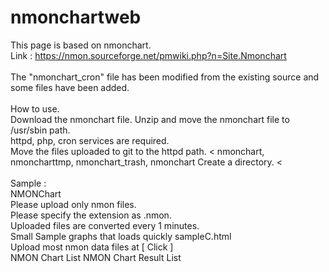 # nmonchartweb 
This page is based on nmonchart.<br>
Link : https://nmon.sourceforge.net/pmwiki.php?n=Site.Nmonchart<br>
<br>
The "nmonchart_cron" file has been modified from the existing source and some files have been added.<br>
<br>
How to use.<br>
Download the nmonchart file.
Unzip and move the nmonchart file to /usr/sbin path. <br>
httpd, php, cron services are required. <br>
Move the files uploaded to git to the httpd path. <
nmonchart, nmoncharttmp, nmonchart_trash, nmonchart Create a directory. <
<br><br>
Sample :  <br>
NMONChart <br>
Please upload only nmon files. <br>
Please specify the extension as .nmon. <br>
Uploaded files are converted every 1 minutes. <br>
Small Sample graphs that loads quickly sampleC.html <br>
Upload most nmon data files at [ Click ] <br>
NMON Chart List NMON Chart Result List <br>
